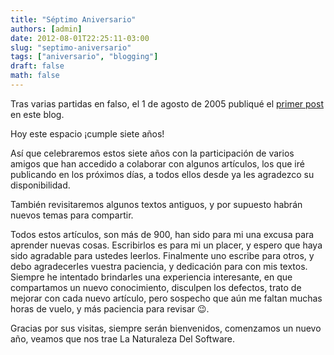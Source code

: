 ```yaml
---
title: "Séptimo Aniversario"
authors: [admin]
date: 2012-08-01T22:25:11-03:00
slug: "septimo-aniversario"
tags: ["aniversario", "blogging"]
draft: false
math: false
---
```

Tras varias partidas en falso, el 1 de agosto de 2005 publiqué el
[primer post](/blog/2005/08/no-puedes-proteger-el-software.html)
en este blog.

Hoy este espacio ¡cumple siete años!

Así que celebraremos estos siete años con la participación de varios
amigos que han accedido a colaborar con algunos artículos, los que iré
publicando en los próximos días, a todos ellos desde ya les agradezco su
disponibilidad.

También revisitaremos algunos textos antiguos, y por supuesto habrán
nuevos temas para compartir.

Todos estos artículos, son más de 900, han sido para mi una excusa para
aprender nuevas cosas. Escribirlos es para mi un placer, y espero que
haya sido agradable para ustedes leerlos. Finalmente uno escribe para
otros, y debo agradecerles vuestra paciencia, y dedicación para con mis
textos. Siempre he intentado brindarles una experiencia interesante, en
que compartamos un nuevo conocimiento, disculpen los defectos, trato de
mejorar con cada nuevo artículo, pero sospecho que aún me faltan muchas
horas de vuelo, y más paciencia para revisar :wink:.

Gracias por sus visitas, siempre serán bienvenidos, comenzamos un nuevo
año, veamos que nos trae La Naturaleza Del Software.
